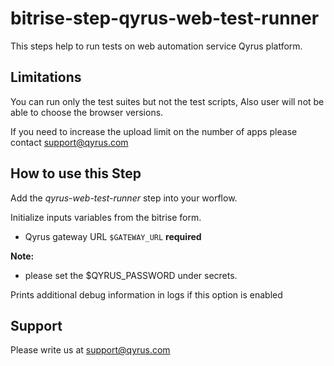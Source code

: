 # bitrise-step-qyrus-web-test-runner

This steps help to run tests on web automation service Qyrus platform.

## Limitations

You can run only the test suites but not the test scripts, Also user will not be able to choose
the browser versions.

If you need to increase the upload limit on the number of apps please contact support@qyrus.com

## How to use this Step

Add the *qyrus-web-test-runner* step into your worflow.

Initialize inputs variables from the bitrise form.

* Qyrus gateway URL `$GATEWAY_URL` **required**

**Note:** 
* please set the $QYRUS_PASSWORD under secrets.

Prints additional debug information in logs if this option is enabled

## Support
Please write us at support@qyrus.com